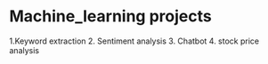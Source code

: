 # Machine_learning projects
1.Keyword extraction
2. Sentiment analysis
3. Chatbot
4. stock price analysis

